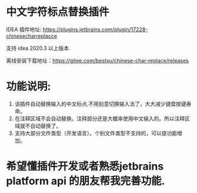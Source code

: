 # 中文字符标点替换插件

IDEA 插件地址: https://plugins.jetbrains.com/plugin/17228-chinesecharreplacce

支持 idea 2020.3 以上版本.

离线安装下载地址：https://gitee.com/bestxu/chinese-char-replace/releases

# 功能说明:
1. 该插件自动替换输入的中文标点,不用刻意切换输入法了，大大减少键盘按键寿命。
2. 在注释区域不会自动替换。注释部分还是大概率使用中文输入的。所以注释区域就不自动替换了。
3. 支持大部分文件类型（开发语言）。个别文件类型不支持的，可以提功能增加。


# 希望懂插件开发或者熟悉jetbrains platform api 的朋友帮我完善功能.



  